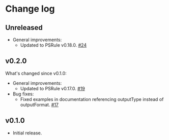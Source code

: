 # Change log

## Unreleased

- General improvements:
  - Updated to PSRule v0.18.0. [#24](https://github.com/microsoft/PSRule-pipelines/issues/24)

## v0.2.0

What's changed since v0.1.0:

- General improvements:
  - Updated to PSRule v0.17.0. [#19](https://github.com/microsoft/PSRule-pipelines/issues/19)
- Bug fixes:
  - Fixed examples in documentation referencing outputType instead of outputFormat. [#17](https://github.com/microsoft/PSRule-pipelines/issues/17)

## v0.1.0

- Initial release.
